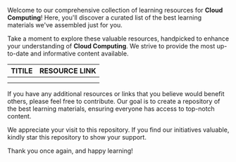 Welcome to our comprehensive collection of learning resources for **Cloud Computing**! Here, you'll discover a curated list of the best learning materials we've assembled just for you.

Take a moment to explore these valuable resources, handpicked to enhance your understanding of **Cloud Computing**. We strive to provide the most up-to-date and informative content available.

| TITILE  | RESOURCE LINK |
| ------------- | -------------  |
|    |    |
|  |   | 

If you have any additional resources or links that you believe would benefit others, please feel free to contribute. Our goal is to create a repository of the best learning materials, ensuring everyone has access to top-notch content.

We appreciate your visit to this repository. If you find our initiatives valuable, kindly star this repository to show your support.

Thank you once again, and happy learning!



